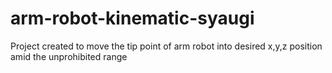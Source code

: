 # arm-robot-kinematic-syaugi
Project created to move the tip point of arm robot into desired x,y,z position amid the unprohibited range

